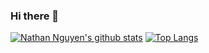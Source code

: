 ### Hi there 👋

<!--
**nhatntn/nhatntn** is a ✨ _special_ ✨ repository because its `README.md` (this file) appears on your GitHub profile.

Here are some ideas to get you started:

- 🔭 I’m currently working on ...
- 🌱 I’m currently learning ...
- 👯 I’m looking to collaborate on ...
- 🤔 I’m looking for help with ...
- 💬 Ask me about ...
- 📫 How to reach me: ...
- 😄 Pronouns: ...
- ⚡ Fun fact: ...
-->

[![Nathan Nguyen's github stats](https://github-readme-stats.vercel.app/api?username=nhatntn&show_icons=true&theme=merko)](https://github.com/nhatntn)
 [![Top Langs](https://github-readme-stats.vercel.app/api/top-langs/?username=nhatntn&layout=compact&theme=merko)](https://github.com/nhatntn)
